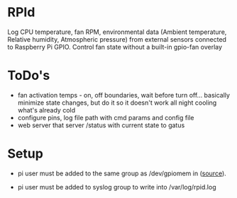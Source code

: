 # RPId
Log CPU temperature, fan RPM, environmental data (Ambient temperature, Relative humidity, Atmospheric pressure) from external sensors connected to Raspberry Pi GPIO. Control fan state without a built-in gpio-fan overlay 

# ToDo's
- fan activation temps - on, off boundaries, wait before turn off... basically minimize state changes, but do it so it doesn't work all night cooling what's already cold
- configure pins, log file path with cmd params and config file
- web server that server /status with current state to gatus

# Setup
- pi user must be added to the same group as /dev/gpiomem in ([source](https://raspberrypi.stackexchange.com/questions/40105/access-gpio-pins-without-root-no-access-to-dev-mem-try-running-as-root)).

- pi user must be added to syslog group to write into /var/log/rpid.log
